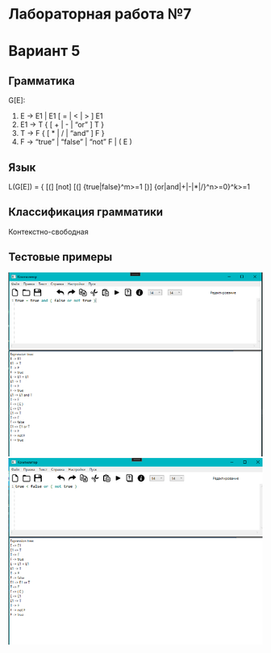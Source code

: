 # Лабораторная работа №7
# Вариант 5
## Грамматика
G[E]:
1. E → E1 | E1 [ = | < | > ] E1
2. E1 → T { [ + | - | “or” ] T }
3. T → F { [ * | / | “and” ] F }
4. F → “true” | “false” | “not” F | ( E )</br>

## Язык
L(G[E]) = { [(] [not] [(] {true|false}^m>=1 [)] {or|and|+|-|*|/}^n>=0}^k>=1
## Классификация грамматики
Контекстно-свободная
## Тестовые примеры
<img src = "1.PNG">
<img src = "2.PNG">

